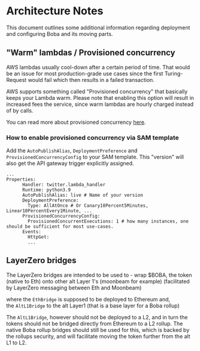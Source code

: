 # Architecture Notes
This document outlines some additional information regarding deployment and configuring Boba and its moving parts. 

## "Warm" lambdas / Provisioned concurrency
AWS lambdas usually cool-down after a certain period of time. 
That would be an issue for most production-grade use cases since the first Turing-Request would fail which then results in a failed transaction. 

AWS supports something called "Provisioned concurrency" that basically keeps your Lambda warm. 
Please note that enabling this option will result in increased fees the service, since warm lambdas are hourly charged instead of by calls. 

You can read more about provisioned concurrency [here](https://docs.aws.amazon.com/lambda/latest/dg/provisioned-concurrency.html).


### How to enable provisioned concurrency via SAM template
Add the `AutoPublishAlias`, `DeploymentPreference` and `ProvisionedConcurrencyConfig` to your SAM template. 
This "version" will also get the API gateway trigger explicitly assigned. 

```
...
Properties:
      Handler: twitter.lambda_handler
      Runtime: python3.9
      AutoPublishAlias: live # Name of your version
      DeploymentPreference:
        Type: AllAtOnce # Or Canary10Percent5Minutes, Linear10PercentEvery1Minute, ...
      ProvisionedConcurrencyConfig:
        ProvisionedConcurrentExecutions: 1 # how many instances, one should be sufficient for most use-cases.
      Events:
        HttpGet:
        ...
```

## LayerZero bridges
The LayerZero bridges are intended to be used to - wrap $BOBA, the token (native to Eth) onto other alt Layer 1's (moonbeam for example) (facilitated by LayerZero messaging between Eth and Moonbeam)

where the `EthBridge` is supposed to be deployed to Ethereum and, \
the `AltL1Bridge` to the alt Layer1 (that is a base layer for a Boba rollup)


The `AltL1Bridge`, however should not be deployed to a L2, and in turn the tokens should not be bridged directly from Ethereum to a L2 rollup.
The native Boba rollup bridges should still be used for this, which is backed by the rollups security, and will facilitate moving the token further from the alt L1 to L2.

